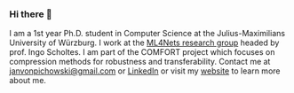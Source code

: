 ### Hi there 👋

I am a 1st year Ph.D. student in Computer Science at the Julius-Maximilians University of Würzburg. I work at the [ML4Nets research group](https://www.caidas.uni-wuerzburg.de/ml4nets/) headed by prof. Ingo Scholtes. I am part of the COMFORT project which focuses on compression methods for robustness and transferability. Contact me at [janvonpichowski@gmail.com](mailto:janvonpichowski@gmail.com) or [LinkedIn](https://www.linkedin.com/in/jan-von-pichowski/) or visit my [website](https://jvpichowski.github.io/) to learn more about me.
